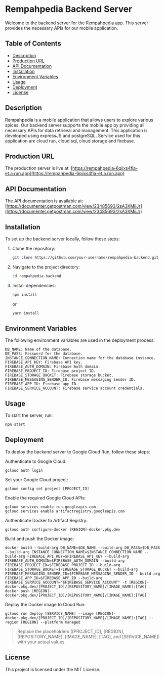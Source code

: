 # Rempahpedia Backend Server

Welcome to the backend server for the Rempahpedia app. This server provides the necessary APIs for our mobile application.

## Table of Contents

- [Description](#description)
- [Production URL](#production-url)
- [API Documentation](#api-documentation)
- [Installation](#installation)
- [Environment Variables](#environment-variables)
- [Usage](#usage)
- [Deployment](#deployment)
- [License](#license)

## Description

Rempahpedia is a mobile application that allows users to explore various spices. Our backend server supports the mobile app by providing all necessary APIs for data retrieval and management. This application is developed using expressJS and postgreSQL. Service used for this application are cloud run, cloud sql, cloud storage and firebase.


## Production URL

The production server is live at:
[https://rempahpedia-6qjjxs4fia-et.a.run.app](https://rempahpedia-6qjjxs4fia-et.a.run.app)

## API Documentation

The API documentation is available at:
[https://documenter.getpostman.com/view/23485693/2sA3XMiiJr](https://documenter.getpostman.com/view/23485693/2sA3XMiiJr)

## Installation

To set up the backend server locally, follow these steps:

1. Clone the repository:
    ```sh
    git clone https://github.com/your-username/rempahpedia-backend.git
    ```
2. Navigate to the project directory:
    ```sh
    cd rempahpedia-backend
    ```
3. Install dependencies:
    ```sh
    npm install
    ```
    or
    ```sh
    yarn install
    ```

## Environment Variables
The following environment variables are used in the deployment process:


```
DB_NAME: Name of the database.
DB_PASS: Password for the database.
INSTANCE_CONNECTION_NAME: Connection name for the database instance.
FIREBASE_API_KEY: Firebase API key.
FIREBASE_AUTH_DOMAIN: Firebase Auth domain.
FIREBASE_PROJECT_ID: Firebase project ID.
FIREBASE_STORAGE_BUCKET: Firebase storage bucket.
FIREBASE_MESSAGING_SENDER_ID: Firebase messaging sender ID.
FIREBASE_APP_ID: Firebase app ID.
FIREBASE_SERVICE_ACCOUNT: Firebase service account credentials.
```

## Usage

To start the server, run:
```sh
npm start
```

## Deployment
To deploy the backend server to Google Cloud Run, follow these steps:

Authenticate to Google Cloud:
```
gcloud auth login
```

Set your Google Cloud project:
```
gcloud config set project [PROJECT_ID]
```

Enable the required Google Cloud APIs:
```
gcloud services enable run.googleapis.com
gcloud services enable artifactregistry.googleapis.com
```

Authenticate Docker to Artifact Registry:
```
gcloud auth configure-docker [REGION]-docker.pkg.dev
```

Build and push the Docker image:
```
docker build --build-arg DB_NAME=$DB_NAME --build-arg DB_PASS=$DB_PASS --build-arg INSTANCE_CONNECTION_NAME=$INSTANCE_CONNECTION_NAME --build-arg FIREBASE_API_KEY=$FIREBASE_API_KEY --build-arg FIREBASE_AUTH_DOMAIN=$FIREBASE_AUTH_DOMAIN --build-arg FIREBASE_PROJECT_ID=$FIREBASE_PROJECT_ID --build-arg FIREBASE_STORAGE_BUCKET=$FIREBASE_STORAGE_BUCKET --build-arg FIREBASE_MESSAGING_SENDER_ID=$FIREBASE_MESSAGING_SENDER_ID --build-arg FIREBASE_APP_ID=$FIREBASE_APP_ID --build-arg FIREBASE_SERVICE_ACCOUNT="$FIREBASE_SERVICE_ACCOUNT" -t [REGION]-docker.pkg.dev/[PROJECT_ID]/[REPOSITORY_NAME]/[IMAGE_NAME]:[TAG] .
docker push [REGION]-docker.pkg.dev/[PROJECT_ID]/[REPOSITORY_NAME]/[IMAGE_NAME]:[TAG]
```

Deploy the Docker image to Cloud Run:
```
gcloud run deploy [SERVICE_NAME] --image [REGION]-docker.pkg.dev/[PROJECT_ID]/[REPOSITORY_NAME]/[IMAGE_NAME]:[TAG] --region [REGION] --platform managed
```
> Replace the placeholders ([PROJECT_ID], [REGION], [REPOSITORY_NAME], [IMAGE_NAME], [TAG], and [SERVICE_NAME]) with your actual values.


## License
This project is licensed under the MIT License.
